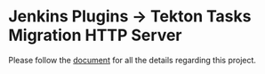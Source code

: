 # Jenkins Plugins -> Tekton Tasks Migration HTTP Server

Please follow the [document](https://docs.google.com/document/d/1gCbYS-IVd18EzJX66t7gLPbNCjKVlovkxf9czpA6arY/edit?tab=t.0) for all the details regarding this project.